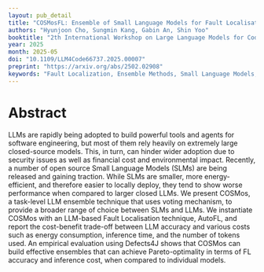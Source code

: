 ```yaml
---
layout: pub_detail
title: "COSMosFL: Ensemble of Small Language Models for Fault Localisation"
authors: "Hyunjoon Cho, Sungmin Kang, Gabin An, Shin Yoo"
booktitle: "2th International Workshop on Large Language Models for Code (LLM4Code@ICSE'25)"
year: 2025
month: 2025-05
doi: "10.1109/LLM4Code66737.2025.00007"
preprint: "https://arxiv.org/abs/2502.02908"
keywords: "Fault Localization, Ensemble Methods, Small Language Models, Evolutionary Algorithms, Defects4J (Java)"
---
```


# Abstract

LLMs are rapidly being adopted to build powerful tools and agents for software engineering, but most of them rely heavily on extremely large closed-source models. This, in turn, can hinder wider adoption due to security issues as well as financial cost and environmental impact. Recently, a number of open source Small Language Models (SLMs) are being released and gaining traction. While SLMs are smaller, more energy-efficient, and therefore easier to locally deploy, they tend to show worse performance when compared to larger closed LLMs. We present COSMos, a task-level LLM ensemble technique that uses voting mechanism, to provide a broader range of choice between SLMs and LLMs. We instantiate COSMos with an LLM-based Fault Localisation technique, AutoFL, and report the cost-benefit trade-off between LLM accuracy and various costs such as energy consumption, inference time, and the number of tokens used. An empirical evaluation using Defects4J shows that COSMos can build effective ensembles that can achieve Pareto-optimality in terms of FL accuracy and inference cost, when compared to individual models.